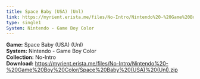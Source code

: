 ```yaml
---
title: Space Baby (USA) (Unl)
link: https://myrient.erista.me/files/No-Intro/Nintendo%20-%20Game%20Boy%20Color/Space%20Baby%20(USA)%20(Unl).zip
type: single1
System: Nintendo - Game Boy Color
---
```

<b>Game:</b> Space Baby (USA) (Unl)<br>
<b>System:</b> Nintendo - Game Boy Color<br>
<b>Collection:</b> No-Intro<br>
<b>Download:</b> https://myrient.erista.me/files/No-Intro/Nintendo%20-%20Game%20Boy%20Color/Space%20Baby%20(USA)%20(Unl).zip